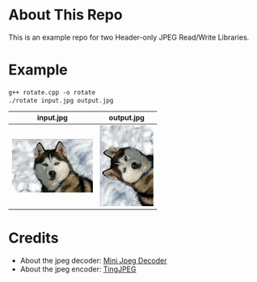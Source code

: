 # About This Repo

This is an example repo for two Header-only JPEG Read/Write Libraries.

# Example

    g++ rotate.cpp -o rotate
    ./rotate input.jpg output.jpg
    
| input.jpg | output.jpg |
| ------------- | ------------- |
|![image](https://github.com/pppoe/Example-HeaderOnly-JPEG/blob/master/input.jpg)|![image](https://github.com/pppoe/Example-HeaderOnly-JPEG/blob/master/output.jpg)|

# Credits

- About the jpeg decoder: [Mini Jpeg Decoder](http://h4ck3r.net/2009/12/02/mini-jpeg-decoder/)
- About the jpeg encoder: [TingJPEG](https://github.com/serge-rgb/TinyJPEG)
